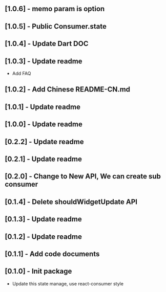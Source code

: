 ## [1.0.6] - memo param is option

## [1.0.5] - Public Consumer.state

## [1.0.4] - Update Dart DOC

## [1.0.3] - Update readme

- Add FAQ

## [1.0.2] - Add Chinese README-CN.md

## [1.0.1] - Update readme

## [1.0.0] - Update readme

## [0.2.2] - Update readme

## [0.2.1] - Update readme

## [0.2.0] - Change to New API, We can create sub consumer

## [0.1.4] - Delete shouldWidgetUpdate API

## [0.1.3] - Update readme

## [0.1.2] - Update readme

## [0.1.1] - Add code documents

## [0.1.0] - Init package

- Update this state manage, use react-consumer style
